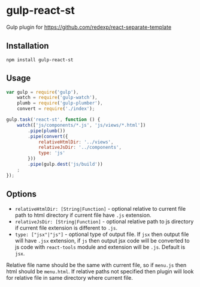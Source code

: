 gulp-react-st
=============

Gulp plugin for https://github.com/redexp/react-separate-template

## Installation

`npm install gulp-react-st`

## Usage

```javascript
var gulp = require('gulp'),
    watch = require('gulp-watch'),
    plumb = require('gulp-plumber'),
    convert = require('./index');

gulp.task('react-st', function () {
    watch(['js/components/*.js', 'js/views/*.html'])
        .pipe(plumb())
        .pipe(convert({
            relativeHtmlDir: '../views',
            relativeJsDir: '../components',
            type: 'js'
        }))
        .pipe(gulp.dest('js/build'))
    ;
});
```

## Options

 * `relativeHtmlDir: [String|Function]` - optional relative to current file path to html directory if current file have `.js` extension.
 * `relativeJsDir: [String|Function]` - optional relative path to js directory if current file extension is different to `.js`.
 * `type: ["jsx"|"js"]` - optional type of output file. If `jsx` then output file will have `.jsx` extension, if `js` then output jsx code
    will be converted to js code with `react-tools` module and extension will be `.js`. Default is `jsx`.

Relative file name should be the same with current file, so if `menu.js` then html should be `menu.html`.
If relative paths not specified then plugin will look for relative file in same directory where current file.